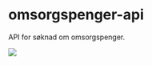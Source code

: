# omsorgspenger-api
API for søknad om omsorgspenger.

![](https://github.com/navikt/omsorgspenger-api/workflows/CI%20/%20CD/badge.svg)
